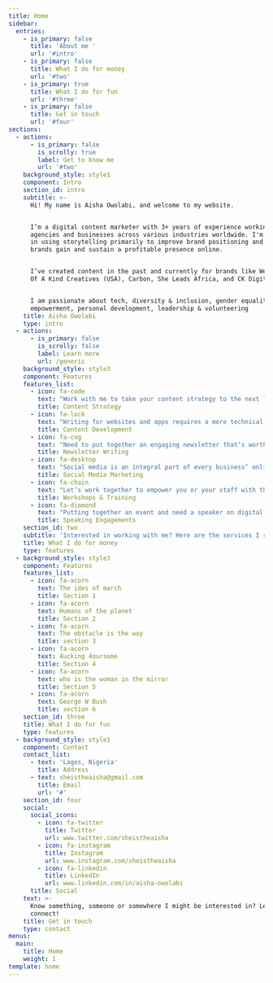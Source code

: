 ```yaml
---
title: Home
sidebar:
  entries:
    - is_primary: false
      title: 'About me '
      url: '#intro'
    - is_primary: false
      title: What I do for money
      url: '#two'
    - is_primary: true
      title: What I do for fun
      url: '#three'
    - is_primary: false
      title: Get in touch
      url: '#four'
sections:
  - actions:
      - is_primary: false
        is_scrolly: true
        label: Get to know me
        url: '#two'
    background_style: style1
    component: Intro
    section_id: intro
    subtitle: >-
      Hi! My name is Aisha Owolabi, and welcome to my website. 


      I’m a digital content marketer with 3+ years of experience working with
      agencies and businesses across various industries worldwide. I'm skilful
      in using storytelling primarily to improve brand positioning and help
      brands gain and sustain a profitable presence online.


      I’ve created content in the past and currently for brands like Webcoupers,
      Of A Kind Creatives (USA), Carbon, She Leads Africa, and CK Digital. 


      I am passionate about tech, diversity & inclusion, gender equality, youth
      empowerment, personal development, leadership & volunteering
    title: Aisha Owolabi
    type: intro
  - actions:
      - is_primary: false
        is_scrolly: false
        label: Learn more
        url: /generic
    background_style: style3
    component: Features
    features_list:
      - icon: fa-code
        text: "Work with me to take your content strategy to the next level. I will leverage my copywriting, storytelling, analytics, and content delivery skills to develop compelling, world-class content strategies guaranteed to increase your ROI. \U0001F4C8"
        title: Content Strategy
      - icon: fa-lock
        text: "Writing for websites and apps requires a more technical understanding of the product along with knowledge of basic website design, marketing, SEO, brand, and user psychology. It is a blend of art and science and that is what I provide to my clients. Let’s create magic. \U0001F4DD"
        title: Content Development
      - icon: fa-cog
        text: "Need to put together an engaging newsletter that’s worth reading? Work with me to deliver relevant content to your audience periodically, and watch your subscriber list and open rates soar.  \U0001F4E8"
        title: Newsletter Writing
      - icon: fa-desktop
        text: "Social media is an integral part of every business’ online presence. Engage me to create a relevant and engaging content calendar to help your brand meet and exceed all its social media marketing goals. \U0001F4F1"
        title: Social Media Marketing
      - icon: fa-chain
        text: "Let’s work together to empower you or your staff with the skill sets needed to transform your products into profit and your services into sales. \U0001F469\U0001F3FE‍\U0001F3EB"
        title: Workshops & Training
      - icon: fa-diamond
        text: "Putting together an event and need a speaker on digital marketing? Reach out to me, and I’ll come by to share amazing digital nuggets with your audience. \U0001F3A4"
        title: Speaking Engagements
    section_id: two
    subtitle: 'Interested in working with me? Here are the services I render:'
    title: What I do for money
    type: features
  - background_style: style3
    component: Features
    features_list:
      - icon: fa-acorn
        text: The ides of march
        title: Section 1
      - icon: fa-acorn
        text: Humans of the planet
        title: Section 2
      - icon: fa-acorn
        text: The obstacle is the way
        title: section 3
      - icon: fa-acorn
        text: 4ucking 4oursome
        title: Section 4
      - icon: fa-acorn
        text: who is the woman in the mirror
        title: Section 5
      - icon: fa-acorn
        text: George W Bush
        title: section 6
    section_id: three
    title: What I do for fun
    type: features
  - background_style: style1
    component: Contact
    contact_list:
      - text: 'Lagos, Nigeria'
        title: Address
      - text: sheistheaisha@gmail.com
        title: Email
        url: '#'
    section_id: four
    social:
      social_icons:
        - icon: fa-twitter
          title: Twitter
          url: www.twitter.com/sheistheaisha
        - icon: fa-instagram
          title: Instagram
          url: www.instagram.com/sheistheaisha
        - icon: fa-linkedin
          title: LinkedIn
          url: www.linkedin.com/in/aisha-owolabi
      title: Social
    text: >-
      Know something, someone or somewhere I might be interested in? Let's
      connect!
    title: Get in touch
    type: contact
menus:
  main:
    title: Home
    weight: 1
template: home
---
```


